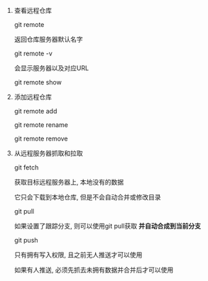 1. 查看远程仓库

   git remote

   返回仓库服务器默认名字

   git remote -v

   会显示服务器以及对应URL

   git remote show <remote>

2. 添加远程仓库

   git remote add <shortname> <url>

   git remote rename <remote1> <remote2>

   git remote remove <remote>

3. 从远程服务器抓取和拉取

   git fetch <remote>

   获取目标远程服务器上, 本地没有的数据

   它只会下载到本地仓库, 但是不会自动合并或修改目录

   git pull

   如果设置了跟踪分支, 则可以使用git pull获取 **并自动合成到当前分支**

   git push <remote> <branch>

   只有拥有写入权限, 且之前无人推送才可以使用

   如果有人推送, 必须先抓去未拥有数据并合并后才可以使用

   